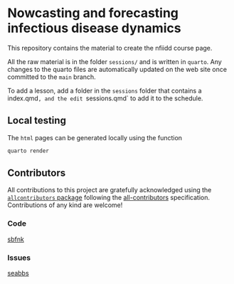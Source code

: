 
# Nowcasting and forecasting infectious disease dynamics

This repository contains the material to create the nfiidd course page.

All the raw material is in the folder `sessions/` and is written in
`quarto`. Any changes to the quarto files are automatically
updated on the web site once committed to the `main` branch.

To add a lesson, add a folder in the `sessions` folder that contains a index.qmd`, and the edit `sessions.qmd` to add it to the schedule.

## Local testing

The `html` pages can be generated locally using the function

``` bash
quarto render
```

## Contributors

<!-- ALL-CONTRIBUTORS-LIST:START - Do not remove or modify this section -->
<!-- prettier-ignore-start -->
<!-- markdownlint-disable -->

All contributions to this project are gratefully acknowledged using the
[`allcontributors`
package](https://github.com/ropenscilabs/allcontributors) following the
[all-contributors](https://allcontributors.org) specification.
Contributions of any kind are welcome!

### Code

<a href="https://github.com/nfidd/nfidd/commits?author=sbfnk">sbfnk</a>

### Issues

<a href="https://github.com/nfidd/nfidd/issues?q=is%3Aissue+commenter%3Aseabbs">seabbs</a>

<!-- markdownlint-enable -->
<!-- prettier-ignore-end -->
<!-- ALL-CONTRIBUTORS-LIST:END -->
